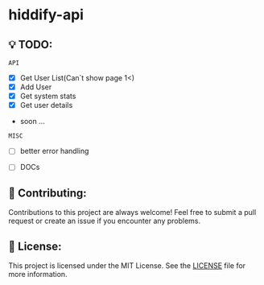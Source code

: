 # hiddify-api

## 💡 TODO:
``API``

  - [x]  Get User List(Can`t show page 1<)
  - [x]  Add User 
  - [x]  Get system stats 
  - [x]  Get user details
  - soon ...  

``MISC`` 
  - [ ] better error handling
  - [ ] DOCs


## 🤝 Contributing:
Contributions to this project are always welcome! Feel free to submit a pull request or create an issue if you encounter any problems.

## 📃 License:
This project is licensed under the MIT License. See the [LICENSE](https://github.com/alix1383/hiddify-api/blob/main/LICENSE) file for more information.